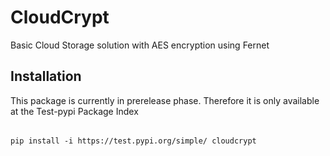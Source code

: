 # CloudCrypt
Basic Cloud Storage solution with AES encryption using Fernet

## Installation
This package is currently in prerelease phase. Therefore it is only available at the Test-pypi Package Index
######
    pip install -i https://test.pypi.org/simple/ cloudcrypt

